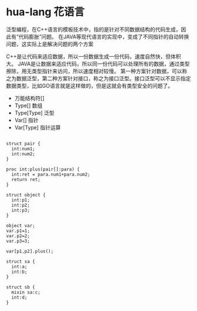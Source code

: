 # hua-lang 花语言

泛型编程，在C++语言的模板技术中，指的是针对不同数据结构的代码生成，因此有“代码膨胀”问题。
在JAVA等现代语言的实现中，变成了不同指针的自动转换问题，这实际上是解决问题的两个方案

C++是让代码来适应数据，所以一份数据生成一份代码，速度自然快，但体积大。
JAVA是让数据来适应代码，所以同一份代码可以处理所有的数据，通过类型擦除，用无类型指针来访问，所以速度相对较慢。
第一种方案针对数据，可以称之为数据泛型，第二种方案针对接口，称之为接口泛型。接口泛型可以不显示指定数据类型，比如GO语言就是这样做的，但是这就会有类型安全的问题了。

* 万能结构符[]
* Type[] 数组
* Type[Type] 泛型
* Var[] 指针
* Var[Type] 指针运算

```

struct pair {
  int:num1;
  int:num2;
}

proc int:plus(pair[]:para) {
  int:ret = para.num1+para.num2;
  return ret;
}

struct object {
  int:p1;
  int:p2;
  int:p3;
}

object var;
var.p1=1;
var.p2=2;
var.p3=3;

var[p1,p2].plus();

```


```
struct sa {
  int:a;
  int:b;
}

struct sb {
  mixin sa:c;
  int:d;
}

```
